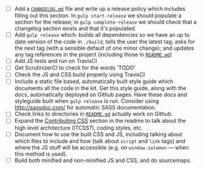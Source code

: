 - [ ] Add a [`CHANGELOG.md`](CHANGELOG.md) file and write up a release policy which includes filling out this section. In `gulp start-release` we should populate a section for the release; in `gulp complete-release` we should check that a changelog section exists and that it's populated.
- [ ] Add `gulp release` which: builds all dependencies so we have an up to date version of the code in `./build`; tells the user the latest tag; asks for the next tag (with a sensible default of one minor change); and updates any tag references in the project (including those in [`README.md`](README.md))
- [ ] Add JS tests and run on TravisCI
- [ ] Get ScrutinizerCI to check for the words 'TODO'
- [ ] Check the JS and CSS build properly using TravisCI
- [ ] Include a static file based, automatically built style guide which documents all the code in the kit. Get this style guide, along with the docs, automatically deployed on Github pages. Have these docs and styleguide built when `gulp release` is run. Consider using http://sassdoc.com/ for automatic SASS documentation.
- [ ] Check links to directories in [`README.md`](README.md) actually work on Github.
- [ ] Expand the [Contributing CSS](README.md#contributing-css) section in the readme to talk about the high level architecture (ITCSS?), coding styles, etc.
- [ ] Document how to use the built CSS and JS, including talking about which files to include and how (talk about `script` and `link` tags) and where the JS stuff will be accessible (e.g. on `window.solomon` — when this method is used).
- [ ] Build both minified and non-minified JS and CSS, and do sourcemaps.

